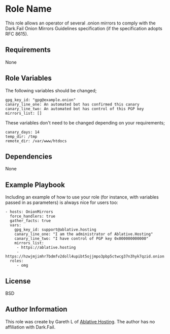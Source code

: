 Role Name
=========

This role allows an operator of several .onion mirrors to comply with the Dark.Fail Onion Mirrors Guidelines specification (if the specification adopts RFC 8615).

Requirements
------------

None

Role Variables
--------------

The following variables should be changed;
    
    gpg_key_id: "gpg@example.onion"
    canary_line_one: An automated bot has confirmed this canary
    canary_line_two: An automated bot has control of this PGP key
    mirrors_list: []

These variables don't need to be changed depending on your requirements;

    canary_days: 14
    temp_dir: /tmp
    remote_dir: /var/www/htdocs

Dependencies
------------

None

Example Playbook
----------------

Including an example of how to use your role (for instance, with variables passed in as parameters) is always nice for users too:

    - hosts: OnionMirrors
      force_handlers: true
      gather_facts: true
      vars:
        gpg_key_id: support@ablative.hosting
        canary_line_one: "I am the administrator of Ablative.Hosting"
        canary_line_two: "I have control of PGP key 0x000000000000"
        mirrors_list:
         - https://ablative.hosting
         - https://hzwjmjimhr7bdmfv2doll4upibt5ojjmpo3pbp5ctwcg37n3hyk7qzid.onion
      roles:
         - omg

License
-------

BSD

Author Information
------------------

This role was create by Gareth L of [Ablative Hosting](https://Ablative.hosting). The author has no affiliation with Dark.Fail.
